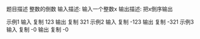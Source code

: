 题目描述
整数的倒数
输入描述:
输入一个整数x
输出描述:
把x倒序输出

示例1
输入
复制
123
输出
复制
321
示例2
输入
复制
-123
输出
复制
-321
示例3
输入
复制
-0
输出
复制
-0